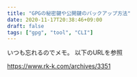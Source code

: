 ```yaml
---
title: "GPGの秘密鍵や公開鍵のバックアップ方法"
date: 2020-11-17T20:38:46+09:00
draft: false
tags: ["gpg", "tool", "CLI"]
---
```


いつも忘れるのでメモ。
以下のURLを参照

https://www.rk-k.com/archives/3351
